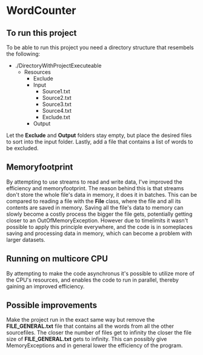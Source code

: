 # WordCounter

## To run this project
To be able to run this project you need a directory structure that resembels the following:

- ./DirectoryWithProjectExecuteable
  - Resources
    - Exclude
    - Input
      - Source1.txt
      - Source2.txt
      - Source3.txt
      - Source4.txt
      - Exclude.txt
    - Output

Let the **Exclude** and **Output** folders stay empty, but place the desired files to sort into the input folder. Lastly, add a file that contains a list of words to be excluded.

## Memoryfootprint
By attempting to use streams to read and write data, I've improved the efficiency and memoryfootprint. The reason behind this is that streams don't store the whole file's data in memory, it does it in batches. This can be compared to reading a file with the **File** class, where the file and all its contents are saved in memory. Saving all the file's data to memory can slowly become a costly process the bigger the file gets, potentially getting closer to an OutOfMemoryException. 
However due to timelimits it wasn't possible to apply this principle everywhere, and the code is in someplaces saving and processing data in memory, which can become a problem with larger datasets.

## Running on multicore CPU
By attempting to make the code asynchronus it's possible to utilize more of the CPU's resources, and enables the code to run in parallel, thereby gaining an improved efficiency.

## Possible improvements
Make the project run in the exact same way but remove the **FILE_GENERAL.txt** file that contains all the words from all the other sourcefiles. The closer the number of files get to infinity the closer the file size of **FILE_GENERAL.txt** gets to infinity. This can possibly give MemoryExceptions and in general lower the efficiency of the program.

